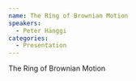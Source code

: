```yaml
--- 
name: The Ring of Brownian Motion 
speakers: 
  - Peter Hänggi 
categories:
  - Presentation
---
```


The Ring of Brownian Motion